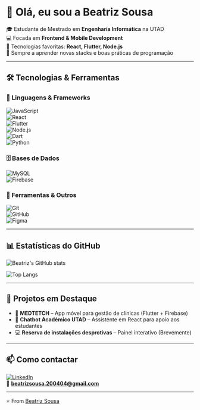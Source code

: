 # 👋 Olá, eu sou a Beatriz Sousa

🎓 Estudante de Mestrado em **Engenharia Informática** na UTAD  
💻 Focada em **Frontend & Mobile Development**  
🚀 Tecnologias favoritas: **React, Flutter, Node.js**  
🌱 Sempre a aprender novas stacks e boas práticas de programação  

---

## 🛠️ Tecnologias & Ferramentas

### 🚀 Linguagens & Frameworks
![JavaScript](https://img.shields.io/badge/JavaScript-F7DF1E?style=for-the-badge&logo=javascript&logoColor=000)  
![React](https://img.shields.io/badge/React-20232A?style=for-the-badge&logo=react&logoColor=61DAFB)  
![Flutter](https://img.shields.io/badge/Flutter-02569B?style=for-the-badge&logo=flutter&logoColor=white)  
![Node.js](https://img.shields.io/badge/Node.js-43853D?style=for-the-badge&logo=node.js&logoColor=white)  
![Dart](https://img.shields.io/badge/Dart-0175C2?style=for-the-badge&logo=dart&logoColor=white)  
![Python](https://img.shields.io/badge/Python-3776AB?style=for-the-badge&logo=python&logoColor=white)  

### 🗄️ Bases de Dados
![MySQL](https://img.shields.io/badge/MySQL-005C84?style=for-the-badge&logo=mysql&logoColor=white)  
![Firebase](https://img.shields.io/badge/Firebase-FFCA28?style=for-the-badge&logo=firebase&logoColor=black)  

### 🔧 Ferramentas & Outros
![Git](https://img.shields.io/badge/Git-F05032?style=for-the-badge&logo=git&logoColor=white)  
![GitHub](https://img.shields.io/badge/GitHub-181717?style=for-the-badge&logo=github&logoColor=white)  
![Figma](https://img.shields.io/badge/Figma-F24E1E?style=for-the-badge&logo=figma&logoColor=white)  

---

## 📊 Estatísticas do GitHub
![Beatriz's GitHub stats](https://github-readme-stats.vercel.app/api?username=bpds2004&show_icons=true&theme=radical)

![Top Langs](https://github-readme-stats.vercel.app/api/top-langs/?username=bpds2004&layout=compact&theme=radical)

---

## 🚀 Projetos em Destaque
- 📱 **MEDTETCH** – App móvel para gestão de clínicas (Flutter + Firebase)  
- 🤖 **Chatbot Académico UTAD** – Assistente em React para apoio aos estudantes  
- 💻 **Reserva de instalações desprotivas** – Painel interativo (Brevemente)  

---

## 📫 Como contactar
[![LinkedIn](https://img.shields.io/badge/LinkedIn-0077B5?style=for-the-badge&logo=linkedin&logoColor=white)](www.linkedin.com/in/beatriz-pinto-de-sousa/)  
📧 **beatrizsousa.200404@gmail.com**  

---
⭐️ From [Beatriz Sousa](https://github.com/bpds2004)
